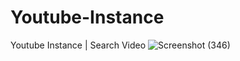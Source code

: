 # Youtube-Instance
Youtube Instance | Search Video
![Screenshot (346)](https://user-images.githubusercontent.com/65109464/115178732-88f02700-a0ef-11eb-9a54-fca36f15c986.png)

